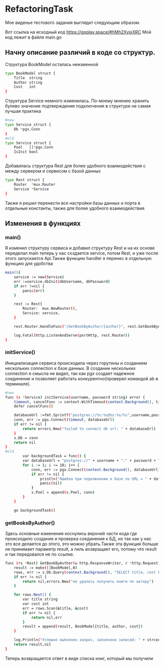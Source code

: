 # RefactoringTask

Мое виденье тестового задания выглядит следующим образом.

Вот ссылка на исходный код https://goplay.space/#hMh2XyixXRC
Мой код лежит в файле main.go

## Начну описание различий в коде со структур.

Структура BookModel осталась неизменной
```sh
type BookModel struct {
	Title  string
	Author string
	Cost   int
}
```

Структура Service немного изменилась. По-моему мнению хранить булево значение подтверждения подключения в структуре не самая лучшая практика
```sh
#new
type Service struct {
	Db *pgx.Conn
}
#old
type Service struct {
	Pool   []*pgx.Conn
	IsInit bool
}
```
Добавилась структура Rest для более удобного взаимодействия с между сервером и сервисом с базой данных
```sh
type Rest struct {
	Router  *mux.Router
	Service *Service
}
```
Также я решил перенести все настройки базы данных и порта в отдельные константы, также для более удобного взаимодействия

## Изменения в функциях
### main()
Я изменил структуру сервиса и добавил структуру Rest и на их основе переделал main теперь у нас создается service, потом Rest, и уже после этого запускается Api.Также функцию handler я перенес в отдельную функцию для удобства
```sh
main(){
	service := new(Service)
	err :=service.dbInit(dbUsername, dbPassword)
    if err !=nil {
		panic(err)
	}

	rest := Rest{
		Router:  mux.NewRouter(),
		Service: service,
	}

	rest.Router.HandleFunc("/GetBookByAuthor/{author}", rest.GetBookByAuthor)

	log.Fatal(http.ListenAndServe(portHttp, rest.Router))
}
```
### initService()
Инициализация сервиса происходила через горутины и созданием нескольких connection к базе данных. В создании нескольких connection я смысла не видел, так как pgx создает надежное соединение и позволяет работать конкурентно(проверял командой ab в терминале).
```sh
#new
func (s *Service) initService(username, password string) error {
	timeout, cancelFunc := context.WithTimeout(context.Background(), time.Second * 3)
	defer cancelFunc()

	databaseUrl :=fmt.Sprintf("postgres://%s:%s@%s:%s/%s",username,password,dbHost,dbPort,dateBase)
	conn, err := pgx.Connect(timeout, databaseUrl)
	if err != nil {
		return errors.New("failed to connect db url: " + databaseUrl)
	}
	s.Db = conn
	return nil
}
#old
		var backgroundTask = func() {
		var databaseUrl = "postgres://" + username + ":" + password + "@10.7.27.34:5432/books"
		for i := 1; i <= 10; i++ {
			conn, err := pgx.Connect(context.Background(), databaseUrl)
			if err != nil {
				println("Ошибка при подключении к базе по URL = " + databaseUrl)
				panic(nil)
			}
			s.Pool = append(s.Pool, conn)
		}
	}

	go backgroundTask()
```
### getBooksByAuthor()
Здесь основные изменения коснулись верхней части кода где происходило создание и проверка соединения к БД, но так как у нас это все делается до этого, это можно убрать.Также эта функция больше не принимает параметр result, а лиль возвращает его, потому что result и так передовался не по ссылке.
```sh
func (rs *Rest) GetBookByAuthor(w http.ResponseWriter, r *http.Request) {
	result := make([]BookModel,0)
	rows, err := s.Db.Query(context.Background(), "SELECT title, cost FROM books WHERE author=$1", author)
	if err != nil {
		return nil,errors.New("не удалось получить книги по автору")
	}

	for rows.Next() {
		var title string
		var cost int
		err = rows.Scan(&title, &cost)
		if err != nil {
			return nil,err
		}
		result = append(result, BookModel{title, author, cost})
	}

	log.Println("Успешно выполнен запрос, заполнено записей: " + strconv.Itoa(len(result)))
	return result,nil
}
```
Теперь возвращается ответ в виде списка книг, который мы получили
